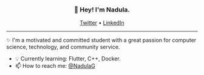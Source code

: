 
<h3 align="center">👋 Hey! I'm Nadula.</h3>
<p align="center">
  <a href="https://twitter.com/NadulaG">Twitter</a> •
  <a href="https://www.linkedin.com/in/nadula-gardiyehewa-0297591a1/">LinkedIn</a>
</p>

---
✨ I'm a motivated and committed student with a great passion for computer science, technology, and community
service.

- 💡 Currently learning: Flutter, C++, Docker.
- 📫 How to reach me: [@NadulaG](https://twitter.com/NadulaG)
